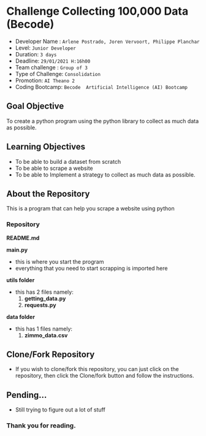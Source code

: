 # Challenge Collecting 100,000 Data  (Becode) 

- Developer Name : `Arlene Postrado, Joren Vervoort, Philippe Planchar`
- Level: `Junior Developer`
- Duration: `3 days`
- Deadline: `29/01/2021 H:16h00`
- Team challenge : `Group of 3`
- Type of Challenge: `Consolidation`
- Promotion: `AI Theano 2`
- Coding Bootcamp: `Becode  Artificial Intelligence (AI) Bootcamp`

## Goal Objective

To create a python program using the python library to collect as much data as possible.

## Learning Objectives
- To be able to build a dataset from scratch
- To be able to scrape a website
- To be able to Implement a strategy to collect as much data as possible.

## About the Repository

This is a program that can help you scrape a website using python

### Repository

**README.md**

**main.py**
  - this is where you start the program
  - everything that you need to start scrapping is imported here 

**utils folder**
  - this has 2 files namely:
      1. **getting_data.py**
      2. **requests.py**
      
**data folder**
  - this has 1 files namely:
      1. **zimmo_data.csv**
    
## Clone/Fork Repository
  - If you wish to clone/fork this repository, you can just click on the repository, then click the Clone/fork button and follow the instructions.

## Pending...
  - Still trying to figure out a lot of stuff

  
### Thank you for reading.
